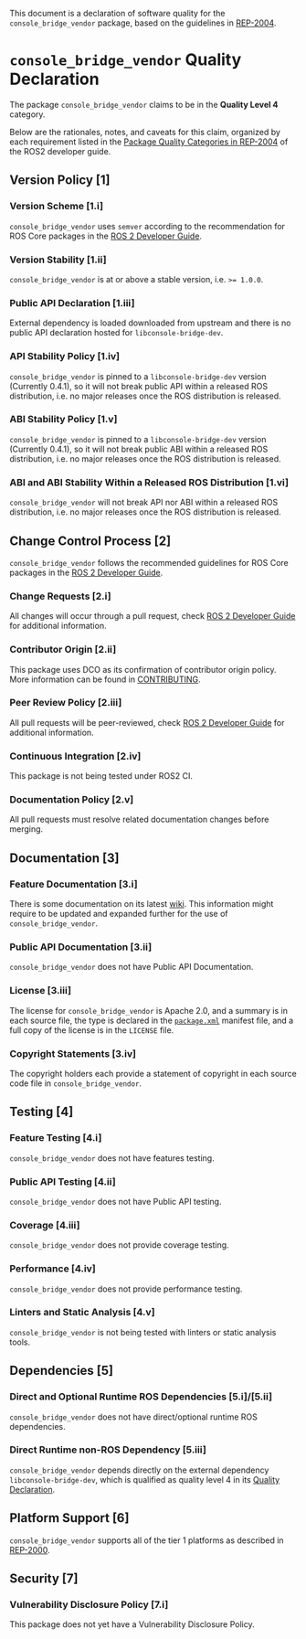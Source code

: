 This document is a declaration of software quality for the `console_bridge_vendor` package, based on the guidelines in [REP-2004](https://www.ros.org/reps/rep-2004.html).

# `console_bridge_vendor` Quality Declaration

The package `console_bridge_vendor` claims to be in the **Quality Level 4** category.

Below are the rationales, notes, and caveats for this claim, organized by each requirement listed in the [Package Quality Categories in REP-2004](https://index.ros.org/doc/ros2/Contributing/Developer-Guide/#package-quality-categories) of the ROS2 developer guide.

## Version Policy [1]

### Version Scheme [1.i]

`console_bridge_vendor` uses `semver` according to the recommendation for ROS Core packages in the [ROS 2 Developer Guide](https://index.ros.org/doc/ros2/Contributing/Developer-Guide/#versioning).

### Version Stability [1.ii]

`console_bridge_vendor` is at or above a stable version, i.e. `>= 1.0.0`.

### Public API Declaration [1.iii]

External dependency is loaded downloaded from upstream and there is no public API declaration hosted for `libconsole-bridge-dev`.

### API Stability Policy [1.iv]

`console_bridge_vendor` is pinned to a `libconsole-bridge-dev` version (Currently 0.4.1), so it will not break public API within a released ROS distribution, i.e. no major releases once the ROS distribution is released.

### ABI Stability Policy [1.v]

`console_bridge_vendor` is pinned to a `libconsole-bridge-dev` version (Currently 0.4.1), so it will not break public ABI within a released ROS distribution, i.e. no major releases once the ROS distribution is released.

### ABI and ABI Stability Within a Released ROS Distribution [1.vi]

`console_bridge_vendor` will not break API nor ABI within a released ROS distribution, i.e. no major releases once the ROS distribution is released.

## Change Control Process [2]

`console_bridge_vendor` follows the recommended guidelines for ROS Core packages in the [ROS 2 Developer Guide](https://index.ros.org/doc/ros2/Contributing/Developer-Guide/#change-control-process).

### Change Requests [2.i]

All changes will occur through a pull request, check [ROS 2 Developer Guide](https://index.ros.org/doc/ros2/Contributing/Developer-Guide/#change-control-process) for additional information.

### Contributor Origin [2.ii]

This package uses DCO as its confirmation of contributor origin policy. More information can be found in [CONTRIBUTING](../CONTRIBUTING.md).

### Peer Review Policy [2.iii]

All pull requests will be peer-reviewed, check [ROS 2 Developer Guide](https://index.ros.org/doc/ros2/Contributing/Developer-Guide/#change-control-process) for additional information.

### Continuous Integration [2.iv]

This package is not being tested under ROS2 CI.

###  Documentation Policy [2.v]

All pull requests must resolve related documentation changes before merging.

## Documentation [3]

### Feature Documentation [3.i]

There is some documentation on its latest [wiki](http://wiki.ros.org/console_bridge). This information might require to be updated and expanded further for the use of `console_bridge_vendor`.

### Public API Documentation [3.ii]

`console_bridge_vendor` does not have Public API Documentation.

### License [3.iii]

The license for `console_bridge_vendor` is Apache 2.0, and a summary is in each source file, the type is declared in the [`package.xml`](./package.xml) manifest file, and a full copy of the license is in the `LICENSE` file.

### Copyright Statements [3.iv]

The copyright holders each provide a statement of copyright in each source code file in `console_bridge_vendor`.

## Testing [4]

### Feature Testing [4.i]

`console_bridge_vendor` does not have features testing.

### Public API Testing [4.ii]

`console_bridge_vendor` does not have Public API testing.

### Coverage [4.iii]

`console_bridge_vendor` does not provide coverage testing.

### Performance [4.iv]

`console_bridge_vendor` does not provide performance testing.

### Linters and Static Analysis [4.v]

`console_bridge_vendor` is not being tested with linters or static analysis tools.

## Dependencies [5]

### Direct and Optional Runtime ROS Dependencies [5.i]/[5.ii]

`console_bridge_vendor` does not have direct/optional runtime ROS dependencies.

### Direct Runtime non-ROS Dependency [5.iii]

`console_bridge_vendor` depends directly on the external dependency `libconsole-bridge-dev`, which is qualified as quality level 4 in its [Quality Declaration](https://github.com/ros/console_bridge/blob/master/Quality_Declaration.md).

## Platform Support [6]

`console_bridge_vendor` supports all of the tier 1 platforms as described in [REP-2000](https://www.ros.org/reps/rep-2000.html#support-tiers).

## Security [7]

### Vulnerability Disclosure Policy [7.i]

This package does not yet have a Vulnerability Disclosure Policy.
